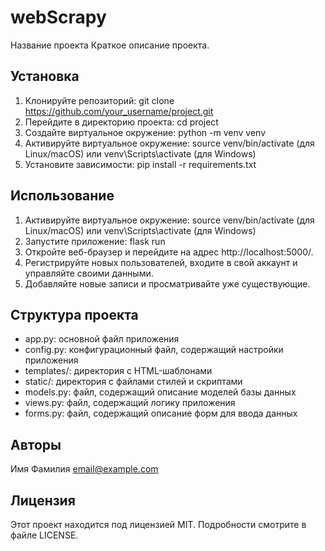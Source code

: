 # webScrapy
Название проекта
Краткое описание проекта.

## Установка
1. Клонируйте репозиторий: git clone https://github.com/your_username/project.git
2. Перейдите в директорию проекта: cd project
3. Создайте виртуальное окружение: python -m venv venv
4. Активируйте виртуальное окружение: source venv/bin/activate (для Linux/macOS) или venv\Scripts\activate (для Windows)
5. Установите зависимости: pip install -r requirements.txt
## Использование
1. Активируйте виртуальное окружение: source venv/bin/activate (для Linux/macOS) или venv\Scripts\activate (для Windows)
2. Запустите приложение: flask run
3. Откройте веб-браузер и перейдите на адрес http://localhost:5000/.
4. Регистрируйте новых пользователей, входите в свой аккаунт и управляйте своими данными.
5. Добавляйте новые записи и просматривайте уже существующие.
## Структура проекта
- app.py: основной файл приложения
- config.py: конфигурационный файл, содержащий настройки приложения
- templates/: директория с HTML-шаблонами
- static/: директория с файлами стилей и скриптами
- models.py: файл, содержащий описание моделей базы данных
- views.py: файл, содержащий логику приложения
- forms.py: файл, содержащий описание форм для ввода данных
## Авторы
Имя Фамилия email@example.com
## Лицензия
Этот проект находится под лицензией MIT. Подробности смотрите в файле LICENSE.
